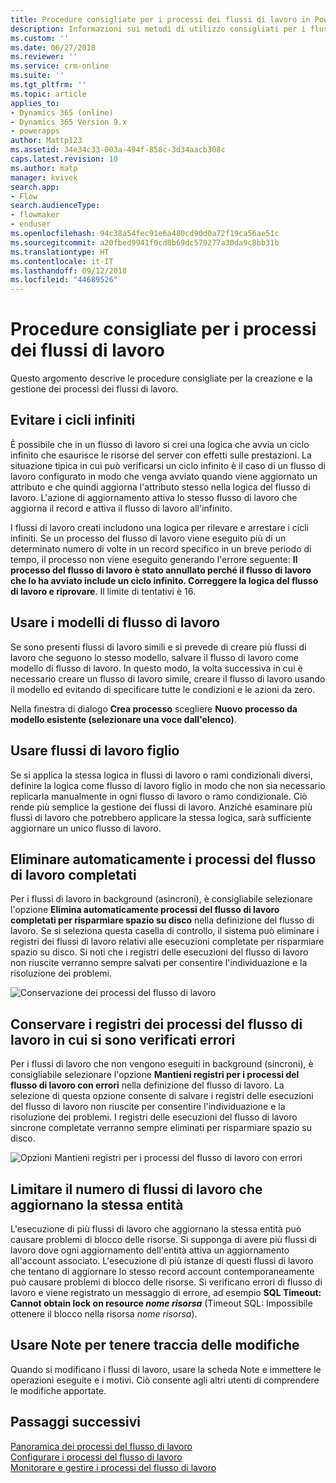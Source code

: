 ```yaml
---
title: Procedure consigliate per i processi dei flussi di lavoro in PowerApps | MicrosoftDocs
description: Informazioni sui metodi di utilizzo consigliati per i flussi di lavoro
ms.custom: ''
ms.date: 06/27/2018
ms.reviewer: ''
ms.service: crm-online
ms.suite: ''
ms.tgt_pltfrm: ''
ms.topic: article
applies_to:
- Dynamics 365 (online)
- Dynamics 365 Version 9.x
- powerapps
author: Mattp123
ms.assetid: 34e34c33-003a-494f-858c-3d34aacb308c
caps.latest.revision: 10
ms.author: matp
manager: kvivek
search.app:
- Flow
search.audienceType:
- flowmaker
- enduser
ms.openlocfilehash: 94c38a54fec91e6a480cd90d0a72f19ca56ae51c
ms.sourcegitcommit: a20fbed9941f0cd8b69dc579277a30da9c8bb31b
ms.translationtype: HT
ms.contentlocale: it-IT
ms.lasthandoff: 09/12/2018
ms.locfileid: "44689526"
---
```

# <a name="best-practices-for-workflow-processes"></a>Procedure consigliate per i processi dei flussi di lavoro

Questo argomento descrive le procedure consigliate per la creazione e la gestione dei processi dei flussi di lavoro.  
  
<a name="BKMK_AvoidInfiniteLoops"></a>   
## <a name="avoid-infinite-loops"></a>Evitare i cicli infiniti  
 È possibile che in un flusso di lavoro si crei una logica che avvia un ciclo infinito che esaurisce le risorse del server con effetti sulle prestazioni. La situazione tipica in cui può verificarsi un ciclo infinito è il caso di un flusso di lavoro configurato in modo che venga avviato quando viene aggiornato un attributo e che quindi aggiorna l'attributo stesso nella logica del flusso di lavoro. L'azione di aggiornamento attiva lo stesso flusso di lavoro che aggiorna il record e attiva il flusso di lavoro all'infinito.  
  
 I flussi di lavoro creati includono una logica per rilevare e arrestare i cicli infiniti. Se un processo del flusso di lavoro viene eseguito più di un determinato numero di volte in un record specifico in un breve periodo di tempo, il processo non viene eseguito generando l'errore seguente: **Il processo del flusso di lavoro è stato annullato perché il flusso di lavoro che lo ha avviato include un ciclo infinito. Correggere la logica del flusso di lavoro e riprovare**. Il limite di tentativi è 16.  
  
<a name="BKMK_UseWorkflowTemplates"></a>   
## <a name="use-workflow-templates"></a>Usare i modelli di flusso di lavoro  
 Se sono presenti flussi di lavoro simili e si prevede di creare più flussi di lavoro che seguono lo stesso modello, salvare il flusso di lavoro come modello di flusso di lavoro. In questo modo, la volta successiva in cui è necessario creare un flusso di lavoro simile, creare il flusso di lavoro usando il modello ed evitando di specificare tutte le condizioni e le azioni da zero.  
  
 Nella finestra di dialogo **Crea processo** scegliere **Nuovo processo da modello esistente (selezionare una voce dall'elenco)**.  
  
<a name="BKMK_UseChildWorkflows"></a>   
## <a name="use-child-workflows"></a>Usare flussi di lavoro figlio  
 Se si applica la stessa logica in flussi di lavoro o rami condizionali diversi, definire la logica come flusso di lavoro figlio in modo che non sia necessario replicarla manualmente in ogni flusso di lavoro o ramo condizionale. Ciò rende più semplice la gestione dei flussi di lavoro. Anziché esaminare più flussi di lavoro che potrebbero applicare la stessa logica, sarà sufficiente aggiornare un unico flusso di lavoro.  
  
## <a name="automatically-delete-completed-workflow-jobs"></a>Eliminare automaticamente i processi del flusso di lavoro completati
Per i flussi di lavoro in background (asincroni), è consigliabile selezionare l'opzione **Elimina automaticamente processi del flusso di lavoro completati per risparmiare spazio su disco** nella definizione del flusso di lavoro. Se si seleziona questa casella di controllo, il sistema può eliminare i registri dei flussi di lavoro relativi alle esecuzioni completate per risparmiare spazio su disco. Si noti che i registri delle esecuzioni del flusso di lavoro non riuscite verranno sempre salvati per consentire l'individuazione e la risoluzione dei problemi.  

![Conservazione dei processi del flusso di lavoro](media/workflow-job-retention.png)

<a name="BKMK_AutoDeleteCompletedWorkflowJobs"></a>   
## <a name="keep-logs-for-workflow-jobs-that-encountered-errors"></a>Conservare i registri dei processi del flusso di lavoro in cui si sono verificati errori  
Per i flussi di lavoro che non vengono eseguiti in background (sincroni), è consigliabile selezionare l'opzione **Mantieni registri per i processi del flusso di lavoro con errori** nella definizione del flusso di lavoro. La selezione di questa opzione consente di salvare i registri delle esecuzioni del flusso di lavoro non riuscite per consentire l'individuazione e la risoluzione dei problemi. I registri delle esecuzioni del flusso di lavoro sincrone completate verranno sempre eliminati per risparmiare spazio su disco.   

![Opzioni Mantieni registri per i processi del flusso di lavoro con errori](media/keep-logs-for-workflows.png)

## <a name="limit-the-number-of-workflows-that-update-the-same-entity"></a>Limitare il numero di flussi di lavoro che aggiornano la stessa entità
L'esecuzione di più flussi di lavoro che aggiornano la stessa entità può causare problemi di blocco delle risorse. Si supponga di avere più flussi di lavoro dove ogni aggiornamento dell'entità attiva un aggiornamento all'account associato. L'esecuzione di più istanze di questi flussi di lavoro che tentano di aggiornare lo stesso record account contemporaneamente può causare problemi di blocco delle risorse. Si verificano errori di flusso di lavoro e viene registrato un messaggio di errore, ad esempio **SQL Timeout: Cannot obtain lock on resource *nome risorsa*** (Timeout SQL: Impossibile ottenere il blocco nella risorsa *nome risorsa*). 

  
<a name="BKMK_DocumentChangesUsingNotes"></a>   
## <a name="use-notes-to-keep-track-of-changes"></a>Usare Note per tenere traccia delle modifiche  
 Quando si modificano i flussi di lavoro, usare la scheda Note e immettere le operazioni eseguite e i motivi. Ciò consente agli altri utenti di comprendere le modifiche apportate.  
  
## <a name="next-steps"></a>Passaggi successivi  
 [Panoramica dei processi del flusso di lavoro](workflow-processes.md)   
 [Configurare i processi del flusso di lavoro](configure-workflow-steps.md)   
 [Monitorare e gestire i processi del flusso di lavoro](monitor-manage-processes.md)
   
